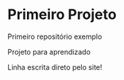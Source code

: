 # Primeiro Projeto
 Primeiro repositório exemplo

Projeto para aprendizado

Linha escrita direto pelo site!
